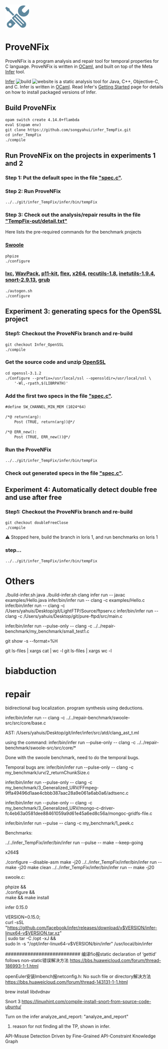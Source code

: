 <img src="website/static/img/ProveNFix.png" alt="logo" width="15%" />

# ProveNFix 

ProveNFix is a program analysis and repair tool for temporal properties for C language. 
ProveNFix is written in [OCaml](https://ocaml.org/), and built on top of the Meta [Infer](http://fbinfer.com/) tool. 

[Infer](http://fbinfer.com/) ![build](https://github.com/facebook/infer/actions/workflows/install.yml/badge.svg) ![website](https://github.com/facebook/infer/actions/workflows/deploy.yml/badge.svg) is a static analysis tool for Java,
C++, Objective-C, and C. Infer is written in [OCaml](https://ocaml.org/). 
Read Infer's [Getting
Started](http://fbinfer.com/docs/getting-started) page for
details on how to install packaged versions of Infer. 



## Build ProveNFix
```
opam switch create 4.14.0+flambda
eval $(opam env)  
git clone https://github.com/songyahui/infer_TempFix.git
cd infer_TempFix
./compile
```

## Run ProveNFix on the projects in experiments 1 and 2
### Step 1: Put the default spec in the file ["spec.c"](./spec.c).
 
### Step 2: Run ProveNFix
```
../../git/infer_TempFix/infer/bin/tempFix
``` 

### Step 3: Check out the analysis/repair results in the file ["TempFix-out/detail.txt"](./TempFix-out/detail.txt)

Here lists the pre-required commands for the benchmark projects

### [Swoole](https://github.com/swoole/swoole-src)
```
phpize
./configure
```


###  [lxc](https://github.com/lxc/lxc), [WavPack](https://github.com/dbry/WavPack), [p11-kit](https://github.com/p11-glue/p11-kit), [flex](https://github.com/westes/flex), [x264](https://github.com/mirror/x264), [recutils-1.8](https://ftp.gnu.org/gnu/recutils/), [inetutils-1.9.4](https://ftp.gnu.org/gnu/inetutils/), [snort-2.9.13](https://www.snort.org/downloads#), [grub](https://github.com/rhboot/grub2)
```
./autogen.sh 
./configure
```

## Experiment 3: generating specs for the OpenSSL project

### Step1: Checkout the ProveNFix branch and re-build
```
git checkout Infer_OpenSSL
./compile
```

### Get the source code and unzip [OpenSSL](https://github.com/openssl/openssl/releases/tag/openssl-3.1.2)
```
cd openssl-3.1.2
./Configure --prefix=/usr/local/ssl --openssldir=/usr/local/ssl \
    '-Wl,-rpath,$(LIBRPATH)'
```

### Add the first two specs in the file ["spec.c"](./spec.c).
```
#define SW_CHANNEL_MIN_MEM (1024*64)

/*@ return(arg):
    Post (TRUE, return(arg))@*/

/*@ ERR_new():
    Post (TRUE, ERR_new())@*/
```

### Run the ProveNFix
```
../../git/infer_TempFix/infer/bin/tempFix
```

### Check out generated specs in the file ["spec.c"](./spec.c).

## Experiment 4: Automatically detect double free and use after free


### Step1: Checkout the ProveNFix branch and re-build
```
git checkout doubleFreeClose
./compile
```

:warning: Stopped here, build the branch in loris 1, and run benchmarks on loris 1

### step...
```
../../git/infer_TempFix/infer/bin/tempFix
```


# Others 


./build-infer.sh java
./build-infer.sh clang
infer run -- javac examples/Hello.java
infer/bin/infer run -- clang -c examples/Hello.c  
infer/bin/infer run -- clang -c /Users/yahuis/Desktop/git/LightFTP/Source/ftpserv.c
infer/bin/infer run -- clang -c /Users/yahuis/Desktop/git/pure-ftpd/src/main.c



infer/bin/infer run --pulse-only -- clang -c ../../repair-benchmark/my_benchmark/small_test1.c


git show -s --format=%H

git ls-files | xargs cat | wc -l
git ls-files | xargs wc -l

# biabduction 
# repair 

bidirectional bug localization. 
program synthesis using deductions. 



infer/bin/infer run -- clang -c ../../repair-benchmark/swoole-src/src/core/base.c




AST: 
/Users/yahuis/Desktop/git/infer/infer/src/atd/clang_ast_t.ml




using the command: 
infer/bin/infer run --pulse-only -- clang -c ../../repair-benchmark/swoole-src/src/core/*


Done with the swoole benchmark, need to do the temporal bugs. 

Temporal bugs are: 
infer/bin/infer run --pulse-only -- clang -c my_benchmark/urv/2_returnChunkSize.c

infer/bin/infer run --pulse-only -- clang -c my_benchmark/3_Generalized_URV/FFmpeg-9ffa49496d1aae4cbbb387aac28a9e061a6ab0a6/adtsenc.c

infer/bin/infer run --pulse-only -- clang -c my_benchmark/3_Generalized_URV/mongo-c-driver-fc4eb63a0581dee88461059a9d61e45a6ed8c56a/mongoc-gridfs-file.c

infer/bin/infer run --pulse -- clang -c my_benchmark/1_peek.c 


Benchmarks:


../../infer_TempFix/infer/bin/infer run --pulse -- make --keep-going 

x264$ 

./configure --disable-asm
make -j20
../../infer_TempFix/infer/bin/infer run  -- make -j20
make clean
../../infer_TempFix/infer/bin/infer run  -- make -j20  


swoole.c:

phpize && \
./configure && \
make && make install

infer 0.15.0

VERSION=0.15.0; \
curl -sSL "https://github.com/facebook/infer/releases/download/v$VERSION/infer-linux64-v$VERSION.tar.xz" \
| sudo tar -C /opt -xJ && \
sudo ln -s "/opt/infer-linux64-v$VERSION/bin/infer" /usr/local/bin/infer





###########################
编译fio报static declaration of ‘gettid’ follows non-static错误解决方法
https://bbs.huaweicloud.com/forum/thread-186993-1-1.html

openEuler安装lmbench报netconfig.h: No such file or directory解决方法
https://bbs.huaweicloud.com/forum/thread-143131-1-1.html


brew install libdvdnav 

Snort 3 
https://linuxhint.com/compile-install-snort-from-source-code-ubuntu/


Turn on the infer analyze_and_report: "analyze_and_report"

1. reason for not finding all the TP, shown in infer. 

API-Misuse Detection Driven by Fine-Grained API-Constraint
Knowledge Graph


